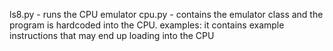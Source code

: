ls8.py - runs the CPU emulator
cpu.py - contains the emulator class and the program is hardcoded into the CPU.
examples: it contains example instructions that may end up loading into the CPU